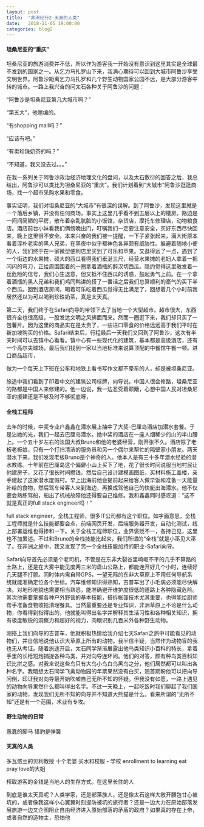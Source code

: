 ```yaml
---
layout: post
title:  "非洲纪行2—天真的人类"
date:   2018-11-05 19:00:00
categories: blog2
---
```


#### 坦桑尼亚的“重庆”

坦桑尼亚的旅游消费并不低，所以作为游客我一开始没有意识到这里其实是全球最不发到的国家之一。从乞力马扎罗山下来，我满心期待可以回到大城市阿鲁沙享受文明世界。阿鲁沙距离乞力马扎罗和几个野生动物国家公园不远，是大部分游客中转的城市。一路上我兴奋的问太石各种关于阿鲁沙的问题：

“阿鲁沙是坦桑尼亚第几大城市啊？”

“第五大”，他瞎编的。

“有shopping mall吗？” 

“应该有吧。”

“有卖珍珠奶茶的吗？”

“不知道，我又没去过。。。”

在我一系列关于阿鲁沙政治经济地理文化的盘问，以及太石敷衍的回答之后，我总结出，阿鲁沙可以类比为坦桑尼亚的“重庆”。我们计划着到“大城市”阿鲁沙逛逛商场，找一个超市采购水果和零食。

事实证明，我们对坦桑尼亚的“大城市”有很深的误解。到了阿鲁沙，发现这里就是一个落后乡镇，并没有任何商场，事实上这里几乎看不到五层以上的楼房。路边是一间间简陋的平房，散布着杂乱肮脏的小饭馆，杂货店，摩托车修理店，动物粮食店。酒店前台小妹看我们俩傍晚出门，叮嘱我们一定要注意安全，买好东西尽快回来，晚上这里很不安全。本来兴奋的我们被一提醒，一下子紧张起来，满大街原本看着淳朴老实的黑人兄弟，在黑夜中似乎都神色各异颇有威胁性。躲避着随地小便的人，我们终于在一家微型便利店里买到了可乐和苹果。又逛得远了一点，遇到了一个街边的水果摊，硕大的西瓜看得我们垂涎三尺，经营水果摊的老妇人拿着一把闪闪的弯刀，正给周围围着的一圈拿着酒瓶的醉汉切西瓜。隐约觉得这里散发着一丝危险的信号，我们心生退意，但又抵不住西瓜的诱惑，鼓起勇气上前。在一个拿着酒瓶的黑人兄弟和我们鸡同鸭讲的搭了一番话之后我们总算顺利的豪气的买下半个西瓜。回到酒店房间，喝着可乐吃着西瓜觉得无比满足了，回想着几个小时前我居然还以为可以喝到珍珠奶茶，真是太天真。

第二天，我们终于在Safari向导的带领下去了当地一个大型超市。超市很大，东西很齐全也很高级，一股发达文明之风拂面而来。然而一圈逛下来，我们却只买了一包薯片。因为这里的商品实在是太贵了，一些进口零食的价格远远高于我们平时在新加坡购买的价格。Safari结束后，行程最后一天我们又回到了阿鲁沙，这次有半天时间可以去镇中心看看。镇中心有一些现代化的建筑，基本都是高级酒店，还有一个高尔夫球场，最后我们找到一家以当地标准来说算顶配的中餐馆午餐一顿。进口商品超市，



做为一个每天上下班在公车和地铁上看书写作文都不晕车的人，却是被坦桑尼亚。

旅途中我们看到了印着中文的建筑公司标牌，向导说，中国人很会修路，坦桑尼亚的路都是中国人来修建的。他一边说，我一边忍受着颠簸，心想中国人民对坦桑尼亚的援建还是不够及时不够彻底呀，
   



#### 全栈工程师

去年的时候，中奖专业户鑫鑫在潜水展上抽中了大奖-巴厘岛酒店加潜水套餐。于是沾她的光，我们一起去巴厘岛潜水。她中奖的酒店在一座人烟稀少的山的半山腰上。一个五十岁左右的法国大叔Bruno和他的老婆经营，刚开张不久。酒店除了老板老板娘，只有一个打扫清洁的服务员和另一个偶尔来帮忙的隔壁家小朋友。两天潜水下来，我们发现老板Bruno是个神奇的人。他本人是有三十多年潜水经验的潜水教练。十年前在巴厘岛这个偏僻小山上买下了地，花了很长时间说服当地村民让他建房子，又花了很长时间攒钱。然后自己设计建模画图纸，买材料施工盖楼，亲手建起了这家潜水度假村。早上出海前他会提前起来给客人做早饭和准备一天能量补给的食物，然后驾车带客人来到海边，再换成驾他自己的快艇出海潜水。他不仅要会熟练驾船，船出了机械故障他还得要自己维修。我和鑫鑫同时感叹道：“这不就是真正的full stack engineer吗！”

full stack engineer，全栈工程师，很多IT公司都有这个职位。如字面意思，全栈工程师就是什么技能都要会点，前端网页开发，后端服务器开发，自动化测试，线上部署运维也得掺和一下。关于全栈工程师职位，业界褒贬不一，各持己见，这里也不加累述。不过和Bruno的全栈技能比起来，我们所谓的“全栈”就是小巫见大巫了。在非洲之旅中，我又发现了另一个全栈技能加持的职业-Safari向导。

Safari向导首先必须是个老司机，不管是在东非大裂谷里崎岖不平的几乎不算路的土路上，还是在大雾中能见度两三米的盘山公路上，都能连开好几个小时，连续好几天腿不打颤。同时体内需自带GPS，一望无际的东非大草原上不用任何导航系统就能准确定位各个坐标。汽车维修知识得熟知，吉普车出了小毛病必须能尽快解决。对地形地貌也需要相当熟悉，能准确避开维护度很低的道路上各种隐藏危险。其次他需要掌握各种户外野营的基本技能，搭拆帐篷技术尤其重要，也得能给厨师帮手准备食物收拾清理餐具。当然最重要还是专业知识，非洲草原上不论是什么动物，你看得到指得出的，他就能叫得出名字并解释其生活习性和各种相关知识，拥有极度敏锐的洞察力和超好的视力，肉眼识别几百米外各种野生动物。

刚搭上我们向导的吉普车，他就积极热情给我介绍七天Safari之旅中可能看见的动物们，并自信地说他认识大草原上所有的动物。我半信半疑，当然作为动物盲的我也无从考证。随着旅途开启，太石同学渐渐展露出他鸟类知识小百科的特长，拿着手里的长枪短炮捕捉各种鸟类，并对向导连环问。他们的对答，颇有种鸟类百科知识比拼之感。对我来说这些鸟只有大鸟小鸟白鸟黑鸟之分，他们居然都可以叫出各种名字。我暗想太石同学飞禽动物园的年票果然没有白买，翘首期盼他可以把向导问倒，印证我对向导最开始吹嘘自己无所不知的怀疑。但我没有如愿，一路上遇见的动物向导果然什么都叫得出名字。不过一天晚上，一起吃饭时我们聊起了我们国家的动物，发现我们无所不知的向导并不知道大熊猫是什么。看来所谓的“无所不知”还是有一个范围，术业有专攻。



#### 野生动物的日常
  愚蠢的脚马
  猎豹是弹簧
  

#### 天真的人类

  多瓦悠兰的贝利教授
  十个老婆
  买水和校服 - 学校 enrollment to learning
  eat pray love的大姐

榨取游客的金钱是当地人的生存方式。在这里长住的人

到底是谁太天真呢？人类学家，还是部落族人，还是像太石这样大敞开腰包甘心被坑的，或者像我这样小心翼翼时刻提防被坑的旅行者？还是一边大力在原始部落发展旅游一边又企图阻止自由经济进入原始部落的矛盾的政府？如果真的存在上帝，或者自然的造物主，恐怕他


   

